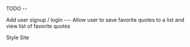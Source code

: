 TODO -- 

Add user signup / login --- Allow user to save favorite quotes to a list and view list of favorite quotes

Style Site




